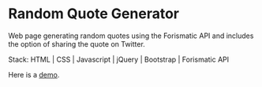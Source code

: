 # Random Quote Generator
Web page generating random quotes using the Forismatic API and includes the option of sharing the quote on Twitter. 

Stack: HTML | CSS | Javascript | jQuery | Bootstrap | Forismatic API

Here is a [demo](https://senemsoy.github.io/quotegenerator/). 

